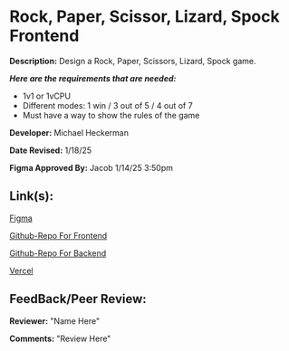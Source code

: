 # Rock, Paper, Scissor, Lizard, Spock Frontend

**Description:** Design a Rock, Paper, Scissors, Lizard, Spock game.

***Here are the requirements that are needed:***
- 1v1 or 1vCPU
- Different modes: 1 win / 3 out of 5 / 4 out of 7
- Must have a way to show the rules of the game


**Developer:** Michael Heckerman

**Date Revised:** 1/18/25

**Figma Approved By:** Jacob 1/14/25 3:50pm


## Link(s):

[Figma](https://www.figma.com/design/2xOvoB0F0DCTUDBSx30QfC/Rock%2CPaper%2CScissors%2CLizard%2CSpock?node-id=0-1&p=f&t=pJNk4w7yv4gCDthi-0)

[Github-Repo For Frontend](https://github.com/mkheck13/FrontEndRPSLS)

[Github-Repo For Backend](https://github.com/mkheck13/RPSLS)

[Vercel](https://front-end-rpsls.vercel.app/index.html)


## FeedBack/Peer Review: 

**Reviewer:** "Name Here" 

**Comments:** "Review Here" 